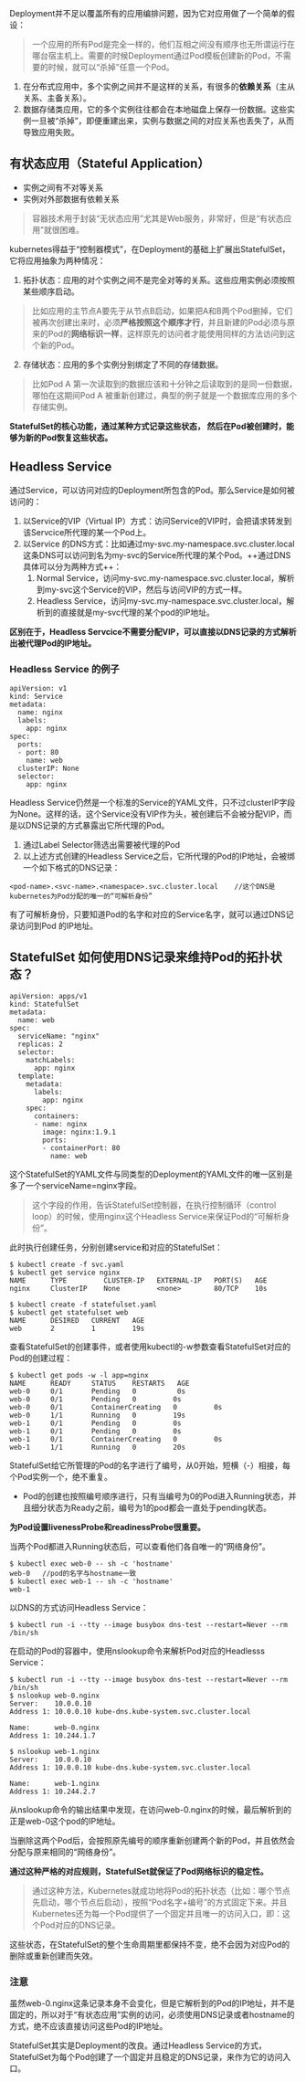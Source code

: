 Deployment并不足以覆盖所有的应用编排问题，因为它对应用做了一个简单的假设：
> 一个应用的所有Pod是完全一样的，他们互相之间没有顺序也无所谓运行在哪台宿主机上。需要的时候Deployment通过Pod模板创建新的Pod，不需要的时候，就可以“杀掉”任意一个Pod。

1. 在分布式应用中，多个实例之间并不是这样的关系，有很多的**依赖关系**（主从关系、主备关系）。
2. 数据存储类应用，它的多个实例往往都会在本地磁盘上保存一份数据。这些实例一旦被“杀掉”，即便重建出来，实例与数据之间的对应关系也丢失了，从而导致应用失败。

## 有状态应用（Stateful Application）
- 实例之间有不对等关系
- 实例对外部数据有依赖关系

> 容器技术用于封装“无状态应用”尤其是Web服务，非常好，但是“有状态应用”就很困难。


kubernetes得益于“控制器模式”，在Deployment的基础上扩展出StatefulSet，它将应用抽象为两种情况：
1. 拓扑状态：应用的对个实例之间不是完全对等的关系。这些应用实例必须按照某些顺序启动。

> 比如应用的主节点A要先于从节点B启动，如果把A和B两个Pod删掉，它们被再次创建出来时，必须**严格按照这个顺序才行**，并且新建的Pod必须与原来的Pod的**网络标识一样**，这样原先的访问者才能使用同样的方法访问到这个新的Pod。
2. 存储状态：应用的多个实例分别绑定了不同的存储数据。

> 比如Pod A 第一次读取到的数据应该和十分钟之后读取到的是同一份数据，哪怕在这期间Pod A 被重新创建过，典型的例子就是一个数据库应用的多个存储实例。

**StatefulSet的核心功能，通过某种方式记录这些状态， 然后在Pod被创建时，能够为新的Pod恢复这些状态。**

## Headless Service
通过Service，可以访问对应的Deployment所包含的Pod。那么Service是如何被访问的：
1. 以Service的VIP（Virtual IP）方式：访问Service的VIP时，会把请求转发到该Servcice所代理的某一个Pod上。
2. 以Service 的DNS方式：比如通过my-svc.my-namespace.svc.cluster.local这条DNS可以访问到名为my-svc的Service所代理的某个Pod。++通过DNS具体可以分为两种方式++：
    1. Normal Service，访问my-svc.my-namespace.svc.cluster.local，解析到my-svc这个Service的VIP，然后与访问VIP的方式一样。
    2. Headless Service，访问my-svc.my-namespace.svc.cluster.local，解析到的直接就是my-svc代理的某个pod的IP地址。
    
**区别在于，Headless Servcice不需要分配VIP，可以直接以DNS记录的方式解析出被代理Pod的IP地址。**

### Headless Service 的例子

```
apiVersion: v1
kind: Service
metadata:
  name: nginx
  labels:
    app: nginx
spec:
  ports:
  - port: 80
    name: web
  clusterIP: None
  selector:
    app: nginx
```
Headless Service仍然是一个标准的Service的YAML文件，只不过clusterIP字段为None。这样的话，这个Service没有VIP作为头，被创建后不会被分配VIP，而是以DNS记录的方式暴露出它所代理的Pod。

1. 通过Label Selector筛选出需要被代理的Pod
2. 以上述方式创建的Headless Service之后，它所代理的Pod的IP地址，会被绑一个如下格式的DNS记录：

```
<pod-name>.<svc-name>.<namespace>.svc.cluster.local    //这个DNS是kubernetes为Pod分配的唯一的“可解析身份”
```
有了可解析身份，只要知道Pod的名字和对应的Service名字，就可以通过DNS记录访问到Pod 的IP地址。

## StatefulSet 如何使用DNS记录来维持Pod的拓扑状态？


```
apiVersion: apps/v1
kind: StatefulSet
metadata:
  name: web
spec:
  serviceName: "nginx"
  replicas: 2
  selector:
    matchLabels:
      app: nginx
  template:
    metadata:
      labels:
        app: nginx
    spec:
      containers:
      - name: nginx
        image: nginx:1.9.1
        ports:
        - containerPort: 80
          name: web
```
这个StatefulSet的YAML文件与同类型的Deployment的YAML文件的唯一区别是多了一个serviceName=nginx字段。

> 这个字段的作用，告诉StatefulSet控制器，在执行控制循环（control loop）的时候，使用nginx这个Headless Service来保证Pod的“可解析身份”。

此时执行创建任务，分别创建service和对应的StatefulSet：

```
$ kubectl create -f svc.yaml
$ kubectl get service nginx
NAME      TYPE         CLUSTER-IP   EXTERNAL-IP   PORT(S)   AGE
nginx     ClusterIP    None         <none>        80/TCP    10s

$ kubectl create -f statefulset.yaml
$ kubectl get statefulset web
NAME      DESIRED   CURRENT   AGE
web       2         1         19s
```
查看StatefulSet的创建事件，或者使用kubectl的-w参数查看StatefulSet对应的Pod的创建过程：

```
$ kubectl get pods -w -l app=nginx
NAME      READY     STATUS    RESTARTS   AGE
web-0     0/1       Pending   0          0s
web-0     0/1       Pending   0         0s
web-0     0/1       ContainerCreating   0         0s
web-0     1/1       Running   0         19s
web-1     0/1       Pending   0         0s
web-1     0/1       Pending   0         0s
web-1     0/1       ContainerCreating   0         0s
web-1     1/1       Running   0         20s
```
StatefulSet给它所管理的Pod的名字进行了编号，从0开始，短横（-）相接，每个Pod实例一个，绝不重复。

- Pod的创建也按照编号顺序进行，只有当编号为0的Pod进入Running状态，并且细分状态为Ready之前，编号为1的pod都会一直处于pending状态。


**为Pod设置livenessProbe和readinessProbe很重要。**

当两个Pod都进入Running状态后，可以查看他们各自唯一的“网络身份”。


```
$ kubectl exec web-0 -- sh -c 'hostname'
web-0   //pod的名字与hostname一致
$ kubectl exec web-1 -- sh -c 'hostname'
web-1
```
以DNS的方式访问Headless Service：

```
$ kubectl run -i --tty --image busybox dns-test --restart=Never --rm /bin/sh 
```
在启动的Pod的容器中，使用nslookup命令来解析Pod对应的Headlesss Service：

```
$ kubectl run -i --tty --image busybox dns-test --restart=Never --rm /bin/sh
$ nslookup web-0.nginx
Server:    10.0.0.10
Address 1: 10.0.0.10 kube-dns.kube-system.svc.cluster.local

Name:      web-0.nginx
Address 1: 10.244.1.7

$ nslookup web-1.nginx
Server:    10.0.0.10
Address 1: 10.0.0.10 kube-dns.kube-system.svc.cluster.local

Name:      web-1.nginx
Address 1: 10.244.2.7
```
从nslookup命令的输出结果中发现，在访问web-0.nginx的时候，最后解析到的正是web-0这个pod的IP地址。

当删除这两个Pod后，会按照原先编号的顺序重新创建两个新的Pod，并且依然会分配与原来相同的“网络身份”。

**通过这种严格的对应规则，StatefulSet就保证了Pod网络标识的稳定性。**

> 通过这种方法，Kubernetes就成功地将Pod的拓扑状态（比如：哪个节点先启动，哪个节点后启动），按照“Pod名字+编号”的方式固定下来。并且Kubernetes还为每一个Pod提供了一个固定并且唯一的访问入口，即：这个Pod对应的DNS记录。

这些状态，在StatefulSet的整个生命周期里都保持不变，绝不会因为对应Pod的删除或重新创建而失效。

### 注意
虽然web-0.nginx这条记录本身不会变化，但是它解析到的Pod的IP地址，并不是固定的，所以对于“有状态应用”实例的访问，必须使用DNS记录或者hostname的方式，绝不应该直接访问这些Pod的IP地址。


StatefulSet其实是Deployment的改良。通过Headless Service的方式，StatefulSet为每个Pod创建了一个固定并且稳定的DNS记录，来作为它的访问入口。



